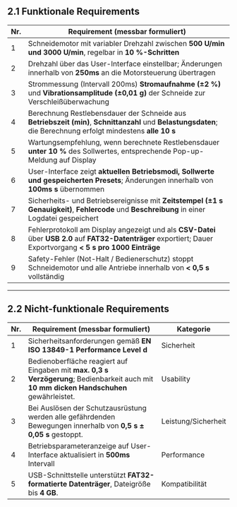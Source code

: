 ## 2.1 Funktionale Requirements

| Nr. | Requirement (messbar formuliert) |
|-----|----------------------------------|
| 1 | Schneidemotor mit variabler Drehzahl zwischen **500 U/min und 3000 U/min**, regelbar in **10 %-Schritten**
| 2 | Drehzahl über das User-Interface einstellbar; Änderungen innerhalb von **250ms** an die Motorsteuerung übertragen
| 3 | Strommessung (Intervall 200ms) **Stromaufnahme (±2 %)** und **Vibrationsamplitude (±0,01 g)** der Schneide zur Verschleißüberwachung
| 4 | Berechnung Restlebensdauer der Schneide aus **Betriebszeit (min)**, **Schnittanzahl** und **Belastungsdaten**; die Berechnung erfolgt mindestens **alle 10 s**
| 5 | Wartungsempfehlung, wenn berechnete Restlebensdauer **unter 10 %** des Sollwertes, entsprechende Pop-up-Meldung auf Display
| 6 | User-Interface zeigt **aktuellen Betriebsmodi, Sollwerte und gespeicherten Presets**; Änderungen innerhalb von **100ms s** übernommen
| 7 | Sicherheits- und Betriebsereignisse mit **Zeitstempel (±1 s Genauigkeit)**, **Fehlercode** und **Beschreibung** in einer Logdatei gespeichert
| 8 | Fehlerprotokoll am Display angezeigt und als **CSV-Datei** über **USB 2.0** auf **FAT32-Datenträger** exportiert; Dauer Exportvorgang **< 5 s pro 1000 Einträge**
| 9 | Safety-Fehler (Not-Halt / Bedienerschutz) stoppt Schneidemotor und alle Antriebe innerhalb von **< 0,5 s** vollständig
---

## 2.2 Nicht-funktionale Requirements

| Nr. | Requirement (messbar formuliert) | Kategorie |
|-----|----------------------------------|------------|
| 1 | Sicherheitsanforderungen gemäß **EN ISO 13849-1 Performance Level d** | Sicherheit |
| 2 | Bedienoberfläche reagiert auf Eingaben mit **max. 0,3 s Verzögerung**; Bedienbarkeit auch mit **10 mm dicken Handschuhen** gewährleistet. | Usability |
| 3 | Bei Auslösen der Schutzausrüstung werden alle gefährdenden Bewegungen innerhalb von **0,5 s ± 0,05 s** gestoppt. | Leistung/Sicherheit |
| 4 | Betriebsparameteranzeige auf User-Interface aktualisiert in **500ms** Intervall | Performance |
| 5 | USB-Schnittstelle unterstützt **FAT32-formatierte Datenträger**, Dateigröße bis **4 GB**. | Kompatibilität |
